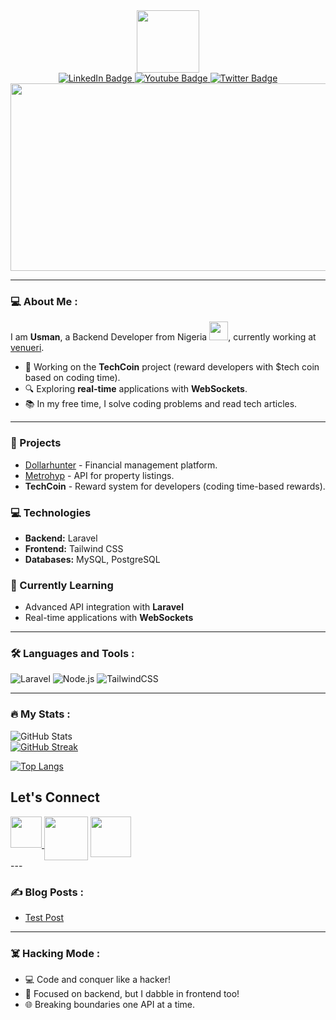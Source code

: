 <div id="header" align="center">
  <img src="https://media.giphy.com/media/EauwThrXwq0EWngOcT/giphy.gif?cid=ecf05e47og1gd8widq90iruiat56996elayle3yinjs2et8p&ep=v1_gifs_related&rid=giphy.gif&ct=s" width="100"/>

  <div id="badges">
    <a href="your-linkedin-URL">
      <img src="https://img.shields.io/badge/LinkedIn-blue?style=for-the-badge&logo=linkedin&logoColor=white" alt="LinkedIn Badge"/>
    </a>
    <a href="your-youtube-URL">
      <img src="https://img.shields.io/badge/YouTube-red?style=for-the-badge&logo=youtube&logoColor=white" alt="Youtube Badge"/>
    </a>
    <a href="your-twitter-URL">
      <img src="https://img.shields.io/badge/Twitter-blue?style=for-the-badge&logo=twitter&logoColor=white" alt="Twitter Badge"/>
    </a>
  </div>

  <div align="center">
    <img src="https://media.giphy.com/media/dWesBcTLavkZuG35MI/giphy.gif" width="600" height="300"/>
  </div>
</div>

---

### :computer: About Me :
I am **Usman**, a Backend Developer from Nigeria <img src="https://media.giphy.com/media/WUlplcMpOCEmTGBtBW/giphy.gif" width="30">, currently working at [venueri](https://venueri.com).

- 🔧 Working on the **TechCoin** project (reward developers with $tech coin based on coding time).
- 🔍 Exploring **real-time** applications with **WebSockets**.
- 📚 In my free time, I solve coding problems and read tech articles.

---

### 🚀 Projects
- [Dollarhunter](https://github.com/Usmanbalogun044/dollarhunter) - Financial management platform.
- [Metrohyp](https://github.com/Usmanbalogun044/metrohyp) - API for property listings.
- **TechCoin** - Reward system for developers (coding time-based rewards).

### 💻 Technologies
- **Backend:** Laravel
- **Frontend:** Tailwind CSS
- **Databases:** MySQL, PostgreSQL
  
### 🌱 Currently Learning
- Advanced API integration with **Laravel**
- Real-time applications with **WebSockets**

---

### :hammer_and_wrench: Languages and Tools :

![Laravel](https://img.shields.io/badge/laravel-FF2D20.svg?style=for-the-badge&logo=laravel&logoColor=white)
![Node.js](https://img.shields.io/badge/node.js-339933.svg?style=for-the-badge&logo=nodedotjs&logoColor=white)
![TailwindCSS](https://img.shields.io/badge/TailwindCSS-38B2AC.svg?style=for-the-badge&logo=tailwind-css&logoColor=white)

---

### :fire: My Stats :
![GitHub Stats](https://github-readme-stats.vercel.app/api?username=usmanbalogun044&show_icons=true&theme=github)<br>
[![GitHub Streak](https://github-readme-streak-stats.herokuapp.com?user=usmanbalogun044&theme=dark)](https://git.io/streak-stats)

[![Top Langs](https://github-readme-stats.vercel.app/api/top-langs/?username=usmanbalogun044&layout=compact&theme=vision-friendly-dark)](https://github.com/anuraghazra/github-readme-stats)

 ## Let's Connect
 <div align="center" style="display:flex;">

 <a href="https://www.linkedin.com/in/balogun-usman-5a5176272/" target=_blank>
 <img  src="images/linkedin2.png" width="50">&nbsp; 
 <a href="mailto:usmanbalogun044@gmail.com" target=_blank>
 <img  src="images/gmailorig.png" width="70">
 </a>&nbsp; 
 <a href="https://wa.me/+2347044060" target=_blank>
 <img  src="images/wats3-removebg-preview.png" width="65">
  
 </a>
 </div>
---

### :writing_hand: Blog Posts :
<!-- BLOG-POST-LIST:START -->
- [Test Post](https://dev.to/itszed0/test-post-490g)
<!-- BLOG-POST-LIST:END -->

---

### :skull_and_crossbones: Hacking Mode :
- 💻 Code and conquer like a hacker!
- 💼 Focused on backend, but I dabble in frontend too!
- 🌐 Breaking boundaries one API at a time.
